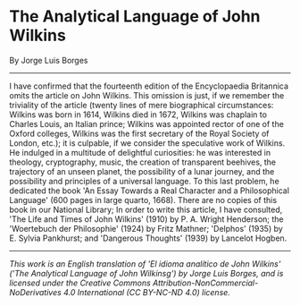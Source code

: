 # The Analytical Language of John Wilkins

By Jorge Luis Borges

---

I have confirmed that the fourteenth edition of the Encyclopaedia Britannica omits the article on John Wilkins. This omission is just, if we remember the triviality of the article (twenty lines of mere biographical circumstances: Wilkins was born in 1614, Wilkins died in 1672, Wilkins was chaplain to Charles Louis, an Italian prince; Wilkins was appointed rector of one of the Oxford colleges, Wilkins was the first secretary of the Royal Society of London, etc.); it is culpable, if we consider the speculative work of Wilkins. He indulged in a multitude of delightful curiosities: he was interested in theology, cryptography, music, the creation of transparent beehives, the trajectory of an unseen planet, the possibility of a lunar journey, and the possibility and principles of a universal language. To this last problem, he dedicated the book 'An Essay Towards a Real Character and a Philosophical Language' (600 pages in large quarto, 1668). There are no copies of this book in our National Library; In order to write this article, I have consulted, 'The Life and Times of John Wilkins' (1910) by P. A. Wright Henderson; the 'Woertebuch der Philosophie' (1924) by Fritz Mathner; 'Delphos' (1935) by E. Sylvia Pankhurst; and 'Dangerous Thoughts' (1939) by Lancelot Hogben.

---

_This work is an English translation of 'El idioma analítico de John Wilkins' ('The Analytical Language of John Wilkinsg') by Jorge Luis Borges, and is licensed under the Creative Commons Attribution-NonCommercial-NoDerivatives 4.0 International (CC BY-NC-ND 4.0) license._
